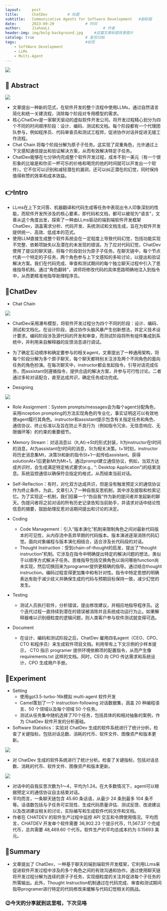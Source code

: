 ```yaml
---
layout:     post
title:      ChatDev			# 标题 
subtitle:   Communicative Agents for Software Development   #副标题
date:       2023-09-29 				# 时间
author:     JiahaoLi 						# 作者
header-img: img/bolg-background.jpg 	#这篇文章标题背景图片
catalog: true 						# 是否归档
tags:								#标签
    - SoftWare Development
    - LLMs
    - Multi-Agent
---
```

![](https://cdn.jsdelivr.net/gh/JiahaoLi2003/ImgHosting/Img/2023-09-29-title.png)

## 📖 Abstract

![](https://cdn.jsdelivr.net/gh/JiahaoLi2003/ImgHosting/Img/2023-09-29-Abstract.png)

- 文章提出一种新的范式，在软件开发的整个流程中使用LLMs，通过自然语言简化和统一关建流程，消除每个阶段对专用模型的需求。
- 核心ChatDev是一家聊天驱动的虚拟软件开发公司。将开发过程精心划分为四个不同的时间顺序阶段：设计、编码、测试和文档。每个阶段都有一个代理团队参与，例如程序员、代码审查员和测试工程师，促进协作对话并促进无缝工作流程。
- Chat Chain 将每个阶段分解为原子子任务。这实现了双重角色，允许通过上下文感知通信提出和验证解决方案，从而有效解决特定子任务。
- ChatDev能够在七分钟内完成整个软件开发过程，成本不到一美元（有一个很形象的比喻是和你买一杯可乐的价格和喝完的他的时间就可以开发出一个软件）。它不仅可以识别和减轻潜在的漏洞，还可以纠正潜在的幻觉，同时保持值得称赞的效率和成本效益。

## 👉Intro

- LLms在上下文问答、机器翻译和代码生成等任务中表现出令人印象深刻的性能，而软件开发所涉及的核心要素，即代码和文档，都可以被视为“语言”，文章从这个角度出发，探索了一种由LLms驱动的端到端软件开发框架ChatDev，涵盖需求分析、代码开发、系统测试和文档生成，旨在为软件开发提供统一、高效、低成本的范式。
- 使用LLM直接生成整个软件系统会在一定程度上导致代码幻觉，包括功能实现不完整、依赖项缺失以及潜在的未发现的错误。为了应对代码幻觉，ChatDev 使用了提议的聊天链，将每个阶段划分为原子子任务。在聊天链中，每个节点代表一个特定的子任务，两个角色参与上下文感知的多轮讨论，以提出和验证解决方案。我们在代码完成、审查和测试期间的每个独立聊天过程中引入了思维指导机制。通过“角色翻转”，讲师将修改代码的具体思路明确地注入到指令中，从而更精准地指导助理程序员。

## 🤖ChatDev

- Chat Chain

![](https://cdn.jsdelivr.net/gh/JiahaoLi2003/ImgHosting/Img/2023-09-29-Chatchain.png)

  - ChatDev采用瀑布模型，将软件开发过程分为四个不同的阶段：设计、编码、测试和文档化。在设计阶段，通过协作头脑风暴产生创新想法，并定义技术设计要求。编码阶段涉及源代码的开发和审查，而测试阶段将所有组件集成到系统中，并利用来自解释器的反馈消息进行调试。
  - 为了确定互动顺序和确定要参与的相关agent，文章提出了一种通用架构，将每个阶段分解为多个原子聊天，每个聊天都特别关注涉及两个不同角色的面向任务的角色扮演。在每次聊天中，instructor都会发起指令，引导对话完成任务，而assistant则遵循指令，提供合适的解决方案，并参与可行性讨论。二者通过多轮对话配合，直至达成共识，确定任务成功完成。

- Designing

![](https://cdn.jsdelivr.net/gh/JiahaoLi2003/ImgHosting/Img/2023-09-29-Design.png)

  - Role Assignment：System prompts/messages会为每个agent分配角色，采用inception prompting的方法实现角色的专业化，事实证明这可以有效地使agent履行其角色。instructor和assistant提示包含有关指定任务和角色、通信协议、终止标准以及旨在防止不良行为（例如指令冗余、无信息响应、无限循环等）的约束的重要细节。
  
  - Memory Stream：对话消息以（It,At)->St的形式封装，It为instructor在t时间的消息，At为assistant在t时间的消息，St为相关决策。t+1时刻，instructor将历史消息集Mt，决策St和新的指令St+1一起传给assistant。获得solutionAt+1后更新Mt为Mt+1。通过prompt建立通信协议，例如，当双方达成共识时，会生成满足特定格式要求(e.g., “<MODALITY>: Desktop Application”)的结束消息。系统监控通信以确保符合指定的格式，从而结束当前对话。

  - Self-Reflection：有时，对化双方达成共识，但是没有触发预定义的通信协议作为终止条件。为此，文章引入了一种自我反思机制，其中涉及提取和检索记忆。为了实现这一机制，我们招募一个“伪自我”作为新的提问者并发起新的聊天。伪提问者将之前对话的所有历史记录告知当前助手，并请求对话中结论性信息的摘要，鼓励助理反思对话期间提出和讨论的决定。

- Coding
    - Code Management：引入“版本演化”机制来限制角色之间对最新代码版本的可见性，从内存流中丢弃早期的代码版本。版本演进逐渐消除代码幻觉。面向对象编程与版本演化相结合，适合涉及长代码段的对话。
    - Thought Instruction：受到chain-of-thought的启发，提出了“thought instruction”机制。它涉及在指令中明确提出特定的解决问题的想法，类似于以顺序方式解决子任务。思维指导包括交换角色以询问哪些function尚未实现，然后切换回来为programer提供更精确的指导。通过结合thought instruction，编码过程变得更加集中和有针对性。指令中特定思想的明确表达有助于减少歧义并确保生成的代码与预期目标保持一致，减少幻觉的发生。

- Testing
    - 测试人员执行软件，分析错误，提出修改建议，并相应地指导程序员。这个迭代过程一直持续到潜在的错误被消除并且系统成功运行为止。如果解释器难以识别细粒度的逻辑问题，则人类客户参与软件测试就变得可选。

- Document
    - 在设计、编码和测试阶段之后，ChatDev 雇用四名agent（CEO、CPO、CTO 和程序员）来生成软件项目文档。利用带有上下文示例的少样本提示， CTO 指示 programer 提供环境依赖项的配置指令，从而产生像 requirements.txt 这样的文档。同时，CEO 向 CPO 传达需求和系统设计，CPO 生成用户手册。

## 🧪Experiment

- Setting
    - 使用gpt3.5-turbo-16k模拟 multi-agent 软件开发
    - Camel策划了一个 instruction-following 对话数据集，涵盖 20 种编程语言、50 个领域以及每个领域 50 个任务。
    - 测试从任务集中随机选择了70个任务，包括具体的和相对抽象的案例，作为 ChatDev 软件开发的分析基础。
- Software Statistics：实验对 ChatDev 生成的软件系统进行了统计分析。检查了关键指标，包括对话总数、消耗的代币、软件文件、图像资产和版本更新。

![](https://cdn.jsdelivr.net/gh/JiahaoLi2003/ImgHosting/Img/2023-09-29-T1.png)

- 对 ChatDev 生成的软件系统进行了统计分析。检查了关键指标，包括对话总数、消耗的代币、软件文件、图像资产和版本更新。

![](https://cdn.jsdelivr.net/gh/JiahaoLi2003/ImgHosting/Img/2023-09-29-T2.png)

- 对话中的自我反思次数为1～4，平均为1.24。在大多数情况下，agent可以根据预定义的通信协议自主结束对话。
- 平均而言，一条聊天链包含 45.60 条话语，从最少 24 条到最多 104 条不等。话语数包括与子任务可实现性、生成代码质量评估、测试反馈、改进建议以及改进建议相关的讨论，实际编写和生成软件代码文件和文档。
- 作者在 CHATDEV 的软件生产过程中监控 API 交互和令牌使用情况。平均而言，CHATDEV 开发单个软件需要 36,902.23 个提示代币，11,567.37 个完成代币，总共需要 48,469.60 个代币。软件生产的平均总成本约为 0.15693 美元。

## 📑Summary

- 文章提出了 ChatDev，一种基于聊天的端到端软件开发框架，它利用LLms来促进软件开发过程中涉及的多个角色之间的有效沟通和协作。通过使用聊天链将开发过程分解为连续的原子子任务，实现细粒度的关注并促进每个子任务的所需输出。此外，Thought Instruction机制通过在代码完成、审查和测试期间指导programer进行特定的代码修改来缓解与代码幻觉相关的挑战。

### 😉今天的分享就到这里啦，下次见咯
